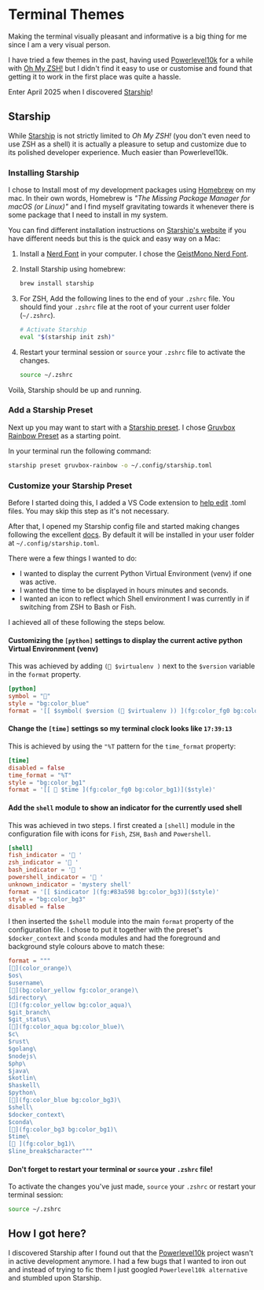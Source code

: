 # Terminal Themes

Making the terminal visually pleasant and informative is a big thing for me since I am a very visual person.

I have tried a few themes in the past, having used [Powerlevel10k](https://github.com/romkatv/powerlevel10k) for a while with [Oh My ZSH!](https://ohmyz.sh) but I didn't find it  easy to use or customise and found that getting it to work in the first place was quite a hassle.

Enter April 2025 when I discovered [Starship](https://starship.rs)!

## Starship

While [Starship](https://starship.rs) is not strictly limited to *Oh My ZSH!* (you don't even need to use ZSH as a shell) it is actually a pleasure to setup and customize due to its polished developer experience. Much easier than Powerlevel10k.

### Installing Starship

I chose to Install most of my development packages using [Homebrew](https://brew.sh) on my mac. In their own words, Homebrew is *"The Missing Package Manager for macOS (or Linux)"* and I find myself gravitating towards it whenever there is some package that I need to install in my system.

You can find different installation instructions on [Starship's website](https://starship.rs) if you have different needs but this is the quick and easy way on a Mac:

1. Install a [Nerd Font](https://www.nerdfonts.com) in your computer.
    I chose the [GeistMono Nerd Font](https://github.com/ryanoasis/nerd-fonts/releases/download/v3.3.0/GeistMono.zip).

2. Install Starship using homebrew:
    ```bash
    brew install starship
    ```

3. For ZSH, Add the following lines to the end of your `.zshrc` file. You should find your `.zshrc` file at the root of your current user folder (`~/.zshrc`).
    ```bash
    # Activate Starship
    eval "$(starship init zsh)"
    ```
    
4. Restart your terminal session or `source` your `.zshrc` file to activate the changes.
    ```bash
    source ~/.zshrc
    ```
Voilà, Starship should be up and running.

### Add a Starship Preset

Next up you may want to start with a [Starship preset](https://starship.rs/presets/). I chose [Gruvbox Rainbow Preset](https://starship.rs/presets/gruvbox-rainbow#gruvbox-rainbow-preset) as a starting point.

In your terminal run the following command:
```bash
starship preset gruvbox-rainbow -o ~/.config/starship.toml
```

### Customize your Starship Preset
 Before I started doing this, I added a VS Code extension to [help edit](https://marketplace.visualstudio.com/items/?itemName=tamasfe.even-better-toml) .toml files. You may skip this step as it's not necessary.

 After that, I opened my Starship config file and started making changes following the excellent [docs](https://starship.rs/config/). By default it will be installed in your user folder at `~/.config/starship.toml`.

 There were a few things I wanted to do:
 - I wanted to display the current Python Virtual Environment (venv) if one was active.
 - I wanted the time to be displayed in hours minutes and seconds.
 - I wanted an icon to reflect which Shell environment I was currently in if switching from ZSH to Bash or Fish.

 I achieved all of these following the steps below.

#### Customizing the `[python]` settings to display the current active python Virtual Environment (venv)
This was achieved by adding `( $virtualenv )` next to the `$version` variable in the `format` property.
```toml
[python]
symbol = ""
style = "bg:color_blue"
format = '[[ $symbol( $version ( $virtualenv )) ](fg:color_fg0 bg:color_blue)]($style)'
```

#### Change the `[time]` settings so my terminal clock looks like `17:39:13`
This is achieved by using the `"%T` pattern for the `time_format` property:
```toml
[time]
disabled = false
time_format = "%T"
style = "bg:color_bg1"
format = '[[  $time ](fg:color_fg0 bg:color_bg1)]($style)'
```

#### Add the `shell` module to show an indicator for the currently used shell 
This was achieved in two steps. I first created a `[shell]` module in the configuration file with icons for `Fish`, `ZSH`, `Bash` and `Powershell`.

```toml
[shell]
fish_indicator = '󰈺 '
zsh_indicator = ' '
bash_indicator = ' '
powershell_indicator = ' '
unknown_indicator = 'mystery shell'
format = '[[ $indicator ](fg:#83a598 bg:color_bg3)]($style)'
style = "bg:color_bg3"
disabled = false
```

I then inserted the `$shell` module into the main `format` property of the configuration file. I chose to put it together with the preset's `$docker_context` and `$conda` modules and had the foreground and background style colours above to match these:

```toml
format = """
[](color_orange)\
$os\
$username\
[](bg:color_yellow fg:color_orange)\
$directory\
[](fg:color_yellow bg:color_aqua)\
$git_branch\
$git_status\
[](fg:color_aqua bg:color_blue)\
$c\
$rust\
$golang\
$nodejs\
$php\
$java\
$kotlin\
$haskell\
$python\
[](fg:color_blue bg:color_bg3)\
$shell\
$docker_context\
$conda\
[](fg:color_bg3 bg:color_bg1)\
$time\
[ ](fg:color_bg1)\
$line_break$character"""
```
#### Don't forget to restart your terminal or `source` your `.zshrc` file!
To activate the changes you've just made, `source` your `.zshrc` or restart your terminal session:
```bash
source ~/.zshrc
```

## How I got here?
I discovered Starship after I found out that the [Powerlevel10k](https://github.com/romkatv/powerlevel10k) project wasn't in active development anymore. I had a few bugs that I wanted to iron out and instead of trying to fic them I just googled `Powerlevel10k alternative` and stumbled upon Starship.